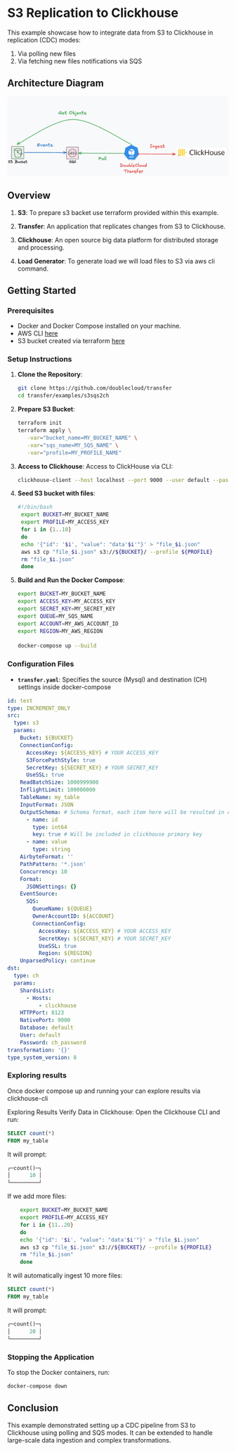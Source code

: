 # S3 Replication to Clickhouse

This example showcase how to integrate data from S3 to Clickhouse in replication (CDC) modes:

1. Via polling new files
2. Via fetching new files notifications via SQS


## Architecture Diagram

![img_1.png](./assets/img.png)

## Overview

1. **S3**: To prepare s3 backet use terraform provided within this example.

3. **Transfer**: An application that replicates changes from S3 to Clickhouse.

4. **Clickhouse**: An open source big data platform for distributed storage and processing.

5. **Load Generator**: To generate load we will load files to S3 via aws cli command.

## Getting Started

### Prerequisites

- Docker and Docker Compose installed on your machine.
- AWS CLI [here](https://docs.aws.amazon.com/cli/latest/userguide/getting-started-install.html)
- S3 bucket created via terraform [here](./main.tf)

### Setup Instructions

1. **Clone the Repository**:
   ```bash
   git clone https://github.com/doublecloud/transfer
   cd transfer/examples/s3sqs2ch
   ```

2. **Prepare S3 Bucket**:
   ```bash
   terraform init
   terraform apply \
      -var="bucket_name=MY_BUCKET_NAME" \
      -var="sqs_name=MY_SQS_NAME" \
      -var="profile=MY_PROFILE_NAME"
   ```

3. **Access to Clickhouse**:
   Access to ClickHouse via CLI:
   ```bash
   clickhouse-client --host localhost --port 9000 --user default --password 'ch_password'
   ```

4. **Seed S3 bucket with files**:
   ```bash
   #!/bin/bash
    export BUCKET=MY_BUCKET_NAME
    export PROFILE=MY_ACCESS_KEY
    for i in {1..10}
    do
    echo '{"id": '$i', "value": "data'$i'"}' > "file_$i.json"
    aws s3 cp "file_$i.json" s3://${BUCKET}/ --profile ${PROFILE}
    rm "file_$i.json"
    done
   ```

5. **Build and Run the Docker Compose**:
   ```bash
   export BUCKET=MY_BUCKET_NAME
   export ACCESS_KEY=MY_ACCESS_KEY
   export SECRET_KEY=MY_SECRET_KEY
   export QUEUE=MY_SQS_NAME
   export ACCOUNT=MY_AWS_ACCOUNT_ID
   export REGION=MY_AWS_REGION

   docker-compose up --build
   ```


### Configuration Files

- **`transfer.yaml`**: Specifies the source (Mysql) and destination (CH) settings inside docker-compose

```yaml
id: test
type: INCREMENT_ONLY
src:
  type: s3
  params:
    Bucket: ${BUCKET}
    ConnectionConfig:
      AccessKey: ${ACCESS_KEY} # YOUR ACCESS_KEY
      S3ForcePathStyle: true
      SecretKey: ${SECRET_KEY} # YOUR SECRET_KEY
      UseSSL: true
    ReadBatchSize: 1000999900
    InflightLimit: 100000000
    TableName: my_table
    InputFormat: JSON
    OutputSchema: # Schema format, each item here will be resulted in clickhouse column
      - name: id
        type: int64
        key: true # Will be included in clickhouse primary key
      - name: value
        type: string
    AirbyteFormat: ''
    PathPattern: '*.json'
    Concurrency: 10
    Format:
      JSONSettings: {}
    EventSource:
      SQS:
        QueueName: ${QUEUE}
        OwnerAccountID: ${ACCOUNT}
        ConnectionConfig:
          AccessKey: ${ACCESS_KEY} # YOUR ACCESS_KEY
          SecretKey: ${SECRET_KEY} # YOUR SECRET_KEY
          UseSSL: true
          Region: ${REGION}
    UnparsedPolicy: continue
dst:
  type: ch
  params:
    ShardsList:
      - Hosts:
          - clickhouse
    HTTPPort: 8123
    NativePort: 9000
    Database: default
    User: default
    Password: ch_password
transformation: '{}'
type_system_version: 8

```

### Exploring results

Once docker compose up and running your can explore results via clickhouse-cli

Exploring Results
Verify Data in Clickhouse: Open the Clickhouse CLI and run:

```sql
SELECT count(*)
FROM my_table
```

It will prompt:
```sql
┌─count()─┐
│      10 │
└─────────┘
```

If we add more files:

```bash
    export BUCKET=MY_BUCKET_NAME
    export PROFILE=MY_ACCESS_KEY
    for i in {11..20}
    do
    echo '{"id": '$i', "value": "data'$i'"}' > "file_$i.json"
    aws s3 cp "file_$i.json" s3://${BUCKET}/ --profile ${PROFILE}
    rm "file_$i.json"
    done
```

It will automatically ingest 10 more files:


```sql
SELECT count(*)
FROM my_table
```

It will prompt:
```sql
┌─count()─┐
│      20 │
└─────────┘
```


### Stopping the Application

To stop the Docker containers, run:

```bash
docker-compose down
```

## Conclusion

This example demonstrated setting up a CDC pipeline from S3 to Clickhouse using polling and SQS modes. It can be extended to handle large-scale data ingestion and complex transformations.

